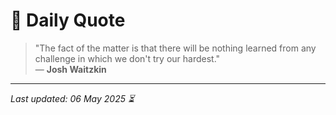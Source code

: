 # 📜 Daily Quote

> "The fact of the matter is that there will be nothing learned from any challenge in which we don't try our hardest."  
> — **Josh Waitzkin**

---

_Last updated: 06 May 2025 ⏳_
